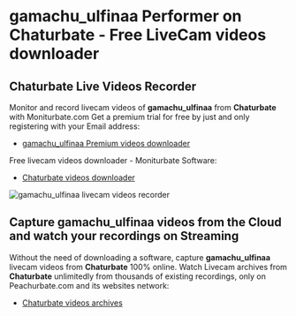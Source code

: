 # gamachu_ulfinaa Performer on Chaturbate - Free LiveCam videos downloader

## Chaturbate Live Videos Recorder

Monitor and record livecam videos of **gamachu_ulfinaa** from **Chaturbate** with Moniturbate.com
Get a premium trial for free by just and only registering with your Email address:
* [gamachu_ulfinaa Premium videos downloader](https://moniturbate.com/request-demo-licence-key.html)

Free livecam videos downloader - Moniturbate Software:
* [Chaturbate videos downloader](https://moniturbate.com/moniturbate-download-software.html)

![gamachu_ulfinaa livecam videos recorder](https://peachurnet.com/templates/moniturbate-software.png)


## Capture gamachu_ulfinaa videos from the Cloud and watch your recordings on Streaming

Without the need of downloading a software, capture **gamachu_ulfinaa** livecam videos from **Chaturbate** 100% online.
Watch Livecam archives from **Chaturbate** unlimitedly from thousands of existing recordings, only on Peachurbate.com and its websites network:
* [Chaturbate videos archives](https://peachurnet.com/)